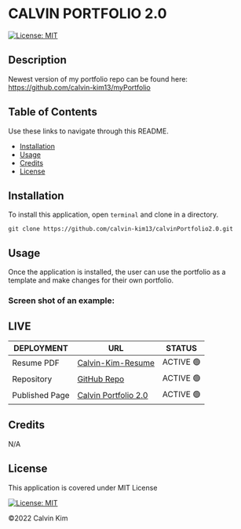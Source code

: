 # CALVIN PORTFOLIO 2.0

[![License: MIT](https://img.shields.io/badge/License-MIT-blue.svg)](https://opensource.org/licenses/MIT)

## Description

Newest version of my portfolio repo can be found here: https://github.com/calvin-kim13/myPortfolio

## Table of Contents

Use these links to navigate through this README.

- [Installation](#installation)
- [Usage](#usage)
- [Credits](#credits)
- [License](#license)

## Installation

To install this application, open `terminal` and clone in a directory.

    git clone https://github.com/calvin-kim13/calvinPortfolio2.0.git

## Usage

Once the application is installed, the user can use the portfolio as a template and make changes for their own portfolio.

### Screen shot of an example:

<!-- ![Alt text](/assets/img/screenshot.png?raw=true "Optional Title") -->

## LIVE

| DEPLOYMENT     | URL                                                                        | STATUS    |
| -------------- | -------------------------------------------------------------------------- | --------- |
| Resume PDF     | [Calvin-Kim-Resume](./resume/Calvin-Kim-Resume.pdf)                        | ACTIVE 🟢 |
| Repository     | [GitHub Repo](https://github.com/calvin-kim13/calvinPortfolio2.0)          | ACTIVE 🟢 |
| Published Page | [Calvin Portfolio 2.0](https://calvin-kim13.github.io/calvinPortfolio2.0/) | ACTIVE 🟢 |

## Credits

N/A

## License

This application is covered under MIT License

[![License: MIT](https://img.shields.io/badge/License-MIT-blue.svg)](https://opensource.org/licenses/MIT)

©2022 Calvin Kim
